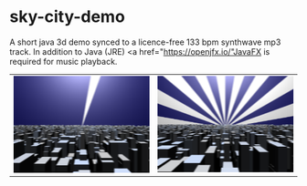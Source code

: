 # sky-city-demo
A short java 3d demo synced to a licence-free 133 bpm synthwave mp3 track. In addition to Java (JRE) <a href="https://openjfx.io/"JavaFX</a> is required for music playback.

<table>
  <tr>
    <td><img src="https://github.com/conradplake/sky-city-demo/blob/a7ea4e248d68945a2b6126ffba11831d38970b40/Screenshot1.png" alt="Screenshot_1" width="400"></td>
    <td><img src="https://github.com/conradplake/sky-city-demo/blob/4b246bbc96a1b6d0eb704ba099ca720228a3b821/Screenshot2.png" alt="Screenshot_2" width="400"></td>
  </tr>
</table>
